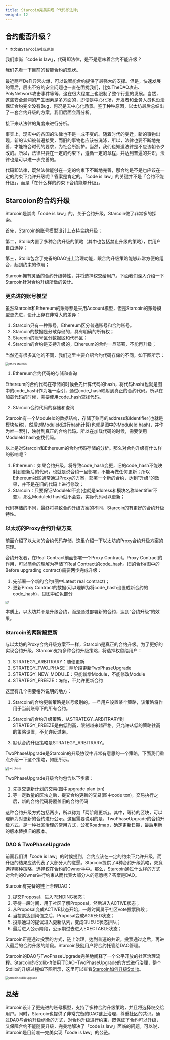 ```yaml
---
title: Starcoin完美实现「代码即法律」
weight: 12
---
```


## 合约能否升级？

~~~
* 本文由Starcoin社区原创
~~~

我们崇尚「code is law」，代码即法律，是不是意味着合约不能升级？

我们先看一下目前的智能合约的现状。

最近两年DeFi异常火爆，可以说智能合约提供了最强大的支撑。但是，快速发展的背后，层出不穷的安全问题也一直在困扰我们，比如TheDAO攻击、PolyNetwork攻击事件等等，这在很大程度上也限制了整个行业的发展。当然，这些安全漏洞的产生因素是多方面的，即便是中心化场，开发者和业务人员也没法保证合约完全没有Bug，何况是去中心化场景。鉴于种种原因，以太坊最后总结出了一套合约升级的方案，我们后面会再分析。

接下来从法律的角度来进行分析。

事实上，现实中的各国的法律也不是一成不变的。随着时代的变迁，新的事物出现，新的认知被普遍接受，而旧的事物也应该被洗涤，所以，法律也要不断地完善，才能符合时代的要求，为社会所拥护。当然，我们也知道法律是不应该朝令夕改的。所以，法律只要在一定的约束下，遵循一定的章程，并达到普遍的共识，法律也是可以进一步完善的。

代码即法律，既然法律能够在一定的约束下不断地完善，那合约是不是也应该在一定的约束下允许升级呢？答案是肯定的。「code is law」的关键并不是「合约不能升级」，而是「在什么样的约束下合约能够升级」。



## Starcoion的合约升级

Starcoin是崇尚「code is law」的。关于合约升级，Starcoin做了非常多的探索。

首先，Starcoin的账号模型设计上支持合约升级；

第二，Stdlib内置了多种合约升级的策略（其中也包括禁止升级的策略），供用户自由选择；

第三，Stdlib包含了完备的DAO链上治理功能，跟合约升级策略能够非常方便的组合，起到约束的作用；

Starcoin拥有灵活的合约升级特性，并将选择权交给用户。下面我们深入介绍一下Starcoin针对合约升级所做的设计。



### 更先进的账号模型

虽然Starcoin和Ethereum的账号都是采用Account模型，但是Starcoin的账号模型更先进，设计上存在非常大的差异：

1. Starcoin只有一种账号，Ethereum区分普通账号和合约账号。
2. Starcoin的数据是分散存储的，具有明确的所有权；
3. Starcoin的账号区分数据区和代码区；
4. Starcoin的合约是支持升级的，Ethereum的合约一旦部署，不能再升级；

当然还有很多其他的不同，我们这里主要介绍合约代码存储的不同，如下图所示：

<img src="https://tva1.sinaimg.cn/large/008i3skNgy1gupbkpeqzsj60rk0bsq3d02.jpg" alt="eth vs starcoin" style="zoom:60%;" />

1. Ethereum合约代码的存储和查询

Ethereum的合约代码在存储的时候会先计算代码的hash，将代码hash(也就是图中的code_hash)作为唯一索引，通过code_hash映射到真正的合约代码。所以在加载代码的时候，需要使用code_hash查找代码。

2. Starcoin合约代码的存储和查询

Starcoin有一个ModuleId的数据结构，存储了账号的address和Identifier(也就是模块名称)，然后对ModuleId进行hash计算(也就是图中的ModuleId hash)，并作为唯一索引，映射到真正的合约代码。所以在加载代码的时候，需要使用ModuleId hash查找代码。

以上是对Starcoin和Ethereum的合约代码存储的分析。那么对合约升级有什么样的影响呢？

1. Ethereum：如果合约升级，将导致code_hash变更，旧的code_hash不能映射到更新后的代码，也就是说合约一旦部署，不能再做任何更新；所以Ethereum社区通常通过Proxy的方案，部署一个新的合约，达到”升级“的效果，并不是在旧的代码上进行修改；
2. Starcoin：只要保证ModuleId不变(也就是address和模块名称Identifier不变)，那么ModuleId hash就不会变，实际代码可以更新；

代码存储的不同，最终将导致合约升级方案的不同，Starcoin的有更好的合约升级特性。



### 以太坊的Proxy合约升级方案

前面介绍了以太坊的合约代码存储，这里介绍一下以太坊的Proxy合约升级方案的原理。

合约开发者，在Real Contract前面部署一个Proxy Contract。Proxy Contract的作用，可以简单的理解为存储了Real Contract的code_hash。旧的合约(图中的Before upgrading contract)需要两步完成升级：

1. 先部署一个新的合约(图中Latest real contract)；
2. 更新Proxy Contract的数据(可以理解为将code_hash设置成新合约的code_hash)，见图中红色部分

<img src="https://tva1.sinaimg.cn/large/008i3skNly1gvj81n8tcmj60ws0bcmxl02.jpg" alt="2" style="zoom:50%;" />

本质上，以太坊并不是升级合约，而是通过部署新的合约，达到”合约升级“的效果。



### Starcoin的两阶段更新

与以太坊的Proxy合约升级方案不一样，Starcoin是真正的合约升级。为了更好的实现合约升级，Starcoin支持多种合约升级策略，将选择权留给用户：

1. STRATEGY_ARBITRARY：随便更新
2. STRATEGY_TWO_PHASE：两阶段更新TwoPhaseUpgrade
3. STRATEGY_NEW_MODULE：只能新增Module，不能修改Module
4. STRATEGY_FREEZE：冻结，不允许更新合约

这里有几个需要格外说明的地方：

1. Starcoin的合约更新策略是账号级别的。一旦用户设置某个策略，该策略将作用于当前账号下的所有合约。

2. Starcoin的合约升级策略，从STRATEGY_ARBITRARY到STRATEGY_FREEZE是由低到高，限制越来越严格。只允许从低的策略往高的策略设置，不允许反过来。
3. 默认合约升级策略是STRATEGY_ARBITRARY。

TwoPhaseUpgrade是Starcoin的升级协议中非常有意思的一个策略，下面我们重点介绍一下这个策略，如图所示。

<img src="https://tva1.sinaimg.cn/large/008i3skNgy1gupblxtzp5j60py0ikaaj02.jpg" alt="two phase" style="zoom:60%;" />

TwoPhaseUpgrade升级合约包含以下步骤：

1. 先提交更新计划的交易(图中upgrade plan txn)
2. 等一定数量的区块之后，提交合约更新的交易(图中code txn)，交易执行之后，新的合约代码将覆盖旧的合约代码

这种合约升级方式包括两步，所以称为「两阶段更新」。其中，等待的区块，可以理解为对更新的合约进行公示。这里需要说明的是，TwoPhaseUpgrade的合约升级方式，是一种社区治理的常用方式，公布Roadmap，确定更新日期，最后用新的版本替换旧的版本。



### DAO & TwoPhaseUpgrade

前面我们讲「code is law」的时候提到，合约应该在一定的约束下允许升级，而升级的结果应该代表了大部分人的意愿。Starcoin提供了4种合约升级策略，究竟选择哪种策略，选择权在合约的Owner手中。那么，Starcoin通过什么样的方式对合约的Owner进行约束从而代表大部分人的意愿呢？答案是DAO。

Starcoin有完备的链上治理DAO：

1. 提交Proposal，进入PENDING状态；
2. 等待一段时间，用于社区了解Proposal，然后进入ACTIVE状态；
3. 从Proposal变成ACTIVE状态开始，一段时间属于社区vote投票阶段；
4. 当投票达到阈值之后，Proposal变成AGREED状态；
5. 投票通过的提议进入更新队列，变成QUEUE状态排队；
6. 最后进入公示阶段，公示期过去进入EXECTABLE状态；

Starcoin正是通过投票的方式，链上治理，达到普遍的共识。投票通过之后，再进入最后的合约升级的阶段。Starcoin鼓励用户将合约托管给DAO管理。

Starcoin的DAO与TwoPhaseUpgrade完美地阐释了一个公平开放的社区治理流程。Starcoin的Stdlib也使用了DAO+TwoPhaseUpgrade的方式进行治理，整个Stdlib的升级过程如下图所示，这里可以查看[Starcoin如何升级Stdlib](https://starcoin.org/zh/developer/blog/starcoin_stdlib_upgrade/)。

<img src="https://tva1.sinaimg.cn/large/008i3skNgy1gupbnleomtj60mc0tyjt802.jpg" alt="starcoin stdlib upgrade" style="zoom:60%;" />



## 总结

Starcoin设计了更先进的账号模型，支持了多种合约升级策略，并且将选择权交给用户。同时，Starcoin也提供了非常完备的DAO链上治理，尊重社区的共识。通过DAO与合约升级组合的方式，对合约升级进行约束，既保证了合约可以升级，又保障合约不能随便升级，完美地解决了「code is law」面临的问题。可以说，Starcoin是目前唯一完美实现「code is law」的公链。

